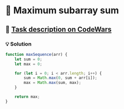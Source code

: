 # 📝 Maximum subarray sum

## 🔗 [Task description on CodeWars](https://www.codewars.com/kata/54521e9ec8e60bc4de000d6c)

### 💡 Solution

```javascript
function maxSequence(arr) {
    let sum = 0;
    let max = 0;

    for (let i = 0; i < arr.length; i++) {
        sum = Math.max(0, sum + arr[i]);
        max = Math.max(sum, max);
    }

    return max;
}
```
